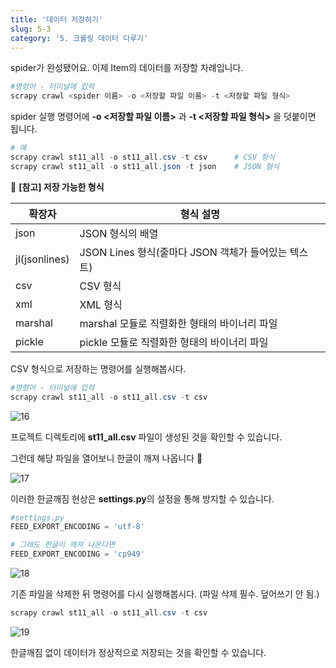 ```yaml
---
title: '데이터 저장하기'
slug: 5-3
category: '5. 크롤링 데이터 다루기'
---
```


spider가 완성됐어요. 이제 Item의 데이터를 저장할 차례입니다.

```powershell
#명령어 - 터미널에 입력
scrapy crawl <spider 이름> -o <저장할 파일 이름> -t <저장할 파일 형식>
```

spider 실행 명령어에 **-o <저장할 파일 이름>** 과 **-t <저장할 파일 형식>** 을 덧붙이면 됩니다.

```powershell
# 예
scrapy crawl st11_all -o st11_all.csv -t csv      # CSV 형식
scrapy crawl st11_all -o st11_all.json -t json    # JSON 형식
```

📖 **[참고] 저장 가능한 형식**

| 확장자        | 형식 설명                                           |
| ------------- | --------------------------------------------------- |
| json          | JSON 형식의 배열                                    |
| jl(jsonlines) | JSON Lines 형식(줄마다 JSON 객체가 들어있는 텍스트) |
| csv           | CSV 형식                                            |
| xml           | XML 형식                                            |
| marshal       | marshal 모듈로 직렬화한 형태의 바이너리 파일        |
| pickle        | pickle 모듈로 직렬화한 형태의 바이너리 파일         |

CSV 형식으로 저장하는 명령어를 실행해봅시다.

```powershell
#명령어 - 터미널에 입력
scrapy crawl st11_all -o st11_all.csv -t csv
```

![16](/scrapy/5-3/16.png)

프로젝트 디렉토리에 **st11_all.csv** 파일이 생성된 것을 확인할 수 있습니다.

그런데 해당 파일을 열어보니 한글이 깨져 나옵니다 🤖

![17](/scrapy/5-3/17.png)

이러한 한글깨짐 현상은 **settings.py**의 설정을 통해 방지할 수 있습니다.

```python
#settings.py
FEED_EXPORT_ENCODING = 'utf-8'

# 그래도 한글이 깨져 나온다면
FEED_EXPORT_ENCODING = 'cp949'
```

![18](/scrapy/5-3/18.png)

기존 파일을 삭제한 뒤 명령어를 다시 실행해봅시다. (파일 삭제 필수. 덮어쓰기 안 됨.)

```powershell
scrapy crawl st11_all -o st11_all.csv -t csv
```

![19](/scrapy/5-3/19.png)

한글깨짐 없이 데이터가 정상적으로 저장되는 것을 확인할 수 있습니다.
